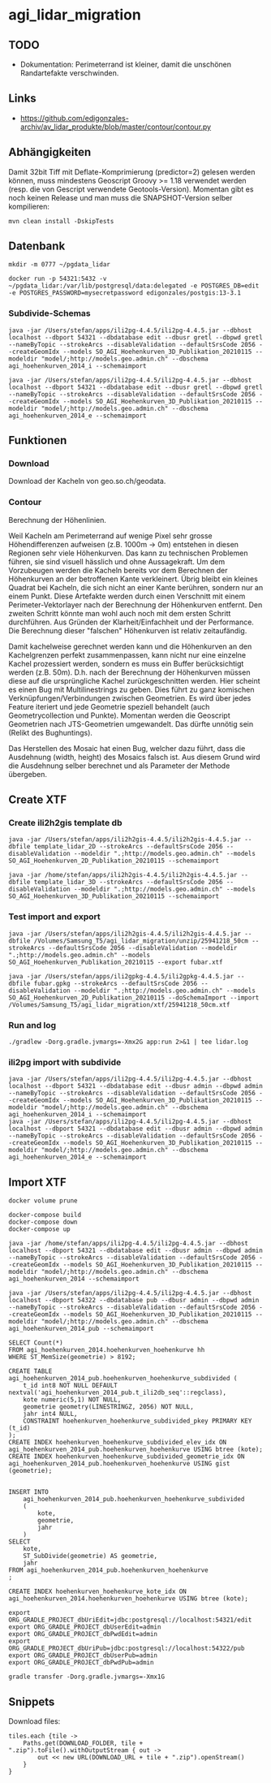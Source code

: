 # agi_lidar_migration

## TODO
- Dokumentation: Perimeterrand ist kleiner, damit die unschönen Randartefakte verschwinden.

## Links
- https://github.com/edigonzales-archiv/av_lidar_produkte/blob/master/contour/contour.py

## Abhängigkeiten
Damit 32bit Tiff mit Deflate-Komprimierung (predictor=2) gelesen werden können, muss mindestens Geoscript Groovy >= 1.18 verwendet werden (resp. die von Gescript verwendete Geotools-Version). Momentan gibt es noch keinen Release und man muss die SNAPSHOT-Version selber kompilieren:

```
mvn clean install -DskipTests
```

## Datenbank
```
mkdir -m 0777 ~/pgdata_lidar

docker run -p 54321:5432 -v ~/pgdata_lidar:/var/lib/postgresql/data:delegated -e POSTGRES_DB=edit -e POSTGRES_PASSWORD=mysecretpassword edigonzales/postgis:13-3.1
```

### Subdivide-Schemas
```
java -jar /Users/stefan/apps/ili2pg-4.4.5/ili2pg-4.4.5.jar --dbhost localhost --dbport 54321 --dbdatabase edit --dbusr gretl --dbpwd gretl --nameByTopic --strokeArcs --disableValidation --defaultSrsCode 2056 --createGeomIdx --models SO_AGI_Hoehenkurven_3D_Publikation_20210115 --modeldir "model/;http://models.geo.admin.ch" --dbschema agi_hoehenkurven_2014_i --schemaimport

java -jar /Users/stefan/apps/ili2pg-4.4.5/ili2pg-4.4.5.jar --dbhost localhost --dbport 54321 --dbdatabase edit --dbusr gretl --dbpwd gretl --nameByTopic --strokeArcs --disableValidation --defaultSrsCode 2056 --createGeomIdx --models SO_AGI_Hoehenkurven_3D_Publikation_20210115 --modeldir "model/;http://models.geo.admin.ch" --dbschema agi_hoehenkurven_2014_e --schemaimport
```


## Funktionen

### Download
Download der Kacheln von geo.so.ch/geodata.

### Contour
Berechnung der Höhenlinien. 

Weil Kacheln am Perimeterrand auf wenige Pixel sehr grosse Höhendifferenzen aufweisen (z.B. 1000m -> 0m) entstehen in diesen Regionen sehr viele Höhenkurven. Das kann zu technischen Problemen führen, sie sind visuell hässlich und ohne Aussagekraft. Um dem Vorzubeugen werden die Kacheln bereits vor dem Berechnen der Höhenkurven an der betroffenen Kante verkleinert. Übrig bleibt ein kleines Quadrat bei Kacheln, die sich nicht an einer Kante berühren, sondern nur an einem Punkt. Diese Artefakte werden durch einen Verschnitt mit einem Perimeter-Vektorlayer nach der Berechnung der Höhenkurven entfernt. Den zweiten Schritt könnte man wohl auch noch mit dem ersten Schritt durchführen. Aus Gründen der Klarheit/Einfachheit und der Performance. Die Berechnung dieser "falschen" Höhenkurven ist relativ zeitaufändig.

Damit kachelweise gerechnet werden kann und die Höhenkurven an den Kachelgrenzen perfekt zusammenpassen, kann nicht nur eine einzelne Kachel prozessiert werden, sondern es muss ein Buffer berücksichtigt werden (z.B. 50m). D.h. nach der Berechnung der Höhenkurven müssen diese auf die ursprüngliche Kachel zurückgeschnitten werden. Hier scheint es einen Bug mit Multilinestrings zu geben. Dies führt zu ganz komischen Verknüpfungen/Verbindungen zwischen Geometrien. Es wird über jedes Feature iteriert und jede Geometrie speziell behandelt (auch Geometrycollection und Punkte). Momentan werden die Geoscript Geometrien nach JTS-Geometrien umgewandelt. Das dürfte unnötig sein (Relikt des Bughuntings).

Das Herstellen des Mosaic hat einen Bug, welcher dazu führt, dass die Ausdehnung (width, height) des Mosaics falsch ist. Aus diesem Grund wird die Ausdehnung selber berechnet und als Parameter der Methode übergeben.

## Create XTF

### Create ili2h2gis template db
```
java -jar /Users/stefan/apps/ili2h2gis-4.4.5/ili2h2gis-4.4.5.jar --dbfile template_lidar_2D --strokeArcs --defaultSrsCode 2056 --disableValidation --modeldir ".;http://models.geo.admin.ch" --models SO_AGI_Hoehenkurven_2D_Publikation_20210115 --schemaimport

java -jar /home/stefan/apps/ili2h2gis-4.4.5/ili2h2gis-4.4.5.jar --dbfile template_lidar_3D --strokeArcs --defaultSrsCode 2056 --disableValidation --modeldir ".;http://models.geo.admin.ch" --models SO_AGI_Hoehenkurven_3D_Publikation_20210115 --schemaimport
```

### Test import and export
```
java -jar /Users/stefan/apps/ili2h2gis-4.4.5/ili2h2gis-4.4.5.jar --dbfile /Volumes/Samsung_T5/agi_lidar_migration/unzip/25941218_50cm --strokeArcs --defaultSrsCode 2056 --disableValidation --modeldir ".;http://models.geo.admin.ch" --models SO_AGI_Hoehenkurven_Publikation_20210115 --export fubar.xtf
```

```
java -jar /Users/stefan/apps/ili2gpkg-4.4.5/ili2gpkg-4.4.5.jar --dbfile fubar.gpkg --strokeArcs --defaultSrsCode 2056 --disableValidation --modeldir ".;http://models.geo.admin.ch" --models SO_AGI_Hoehenkurven_2D_Publikation_20210115 --doSchemaImport --import /Volumes/Samsung_T5/agi_lidar_migration/xtf/25941218_50cm.xtf
```

### Run and log
```
./gradlew -Dorg.gradle.jvmargs=-Xmx2G app:run 2>&1 | tee lidar.log
```

### ili2pg import with subdivide
```
java -jar /Users/stefan/apps/ili2pg-4.4.5/ili2pg-4.4.5.jar --dbhost localhost --dbport 54321 --dbdatabase edit --dbusr admin --dbpwd admin --nameByTopic --strokeArcs --disableValidation --defaultSrsCode 2056 --createGeomIdx --models SO_AGI_Hoehenkurven_3D_Publikation_20210115 --modeldir "model/;http://models.geo.admin.ch" --dbschema agi_hoehenkurven_2014_i --schemaimport
java -jar /Users/stefan/apps/ili2pg-4.4.5/ili2pg-4.4.5.jar --dbhost localhost --dbport 54321 --dbdatabase edit --dbusr admin --dbpwd admin --nameByTopic --strokeArcs --disableValidation --defaultSrsCode 2056 --createGeomIdx --models SO_AGI_Hoehenkurven_3D_Publikation_20210115 --modeldir "model/;http://models.geo.admin.ch" --dbschema agi_hoehenkurven_2014_e --schemaimport
```

## Import XTF

```
docker volume prune

docker-compose build
docker-compose down
docker-compose up
```

```
java -jar /home/stefan/apps/ili2pg-4.4.5/ili2pg-4.4.5.jar --dbhost localhost --dbport 54321 --dbdatabase edit --dbusr admin --dbpwd admin --nameByTopic --strokeArcs --disableValidation --defaultSrsCode 2056 --createGeomIdx --models SO_AGI_Hoehenkurven_3D_Publikation_20210115 --modeldir "model/;http://models.geo.admin.ch" --dbschema agi_hoehenkurven_2014 --schemaimport
```

```
java -jar /Users/stefan/apps/ili2pg-4.4.5/ili2pg-4.4.5.jar --dbhost localhost --dbport 54322 --dbdatabase pub --dbusr admin --dbpwd admin --nameByTopic --strokeArcs --disableValidation --defaultSrsCode 2056 --createGeomIdx --models SO_AGI_Hoehenkurven_3D_Publikation_20210115 --modeldir "model/;http://models.geo.admin.ch" --dbschema agi_hoehenkurven_2014_pub --schemaimport
```

```
SELECT Count(*) 
FROM agi_hoehenkurven_2014.hoehenkurven_hoehenkurve hh 
WHERE ST_MemSize(geometrie) > 8192;
```
```
CREATE TABLE agi_hoehenkurven_2014_pub.hoehenkurven_hoehenkurve_subdivided (
	t_id int8 NOT NULL DEFAULT nextval('agi_hoehenkurven_2014_pub.t_ili2db_seq'::regclass),
	kote numeric(5,1) NOT NULL,
	geometrie geometry(LINESTRINGZ, 2056) NOT NULL,
	jahr int4 NULL,
	CONSTRAINT hoehenkurven_hoehenkurve_subdivided_pkey PRIMARY KEY (t_id)
);
CREATE INDEX hoehenkurven_hoehenkurve_subdivided_elev_idx ON agi_hoehenkurven_2014_pub.hoehenkurven_hoehenkurve USING btree (kote);
CREATE INDEX hoehenkurven_hoehenkurve_subdivided_geometrie_idx ON agi_hoehenkurven_2014_pub.hoehenkurven_hoehenkurve USING gist (geometrie);


INSERT INTO
	agi_hoehenkurven_2014_pub.hoehenkurven_hoehenkurve_subdivided
	(
		kote,
		geometrie,
		jahr
	)
SELECT 
	kote,
	ST_SubDivide(geometrie) AS geometrie,
	jahr
FROM agi_hoehenkurven_2014_pub.hoehenkurven_hoehenkurve
;
```


```
CREATE INDEX hoehenkurven_hoehenkurve_kote_idx ON agi_hoehenkurven_2014.hoehenkurven_hoehenkurve USING btree (kote);
```

```
export ORG_GRADLE_PROJECT_dbUriEdit=jdbc:postgresql://localhost:54321/edit
export ORG_GRADLE_PROJECT_dbUserEdit=admin
export ORG_GRADLE_PROJECT_dbPwdEdit=admin
export ORG_GRADLE_PROJECT_dbUriPub=jdbc:postgresql://localhost:54322/pub
export ORG_GRADLE_PROJECT_dbUserPub=admin
export ORG_GRADLE_PROJECT_dbPwdPub=admin
```

```
gradle transfer -Dorg.gradle.jvmargs=-Xmx1G
```

## Snippets

Download files:

```
tiles.each {tile ->
    Paths.get(DOWNLOAD_FOLDER, tile + ".zip").toFile().withOutputStream { out ->
        out << new URL(DOWNLOAD_URL + tile + ".zip").openStream()
    }
}
```

